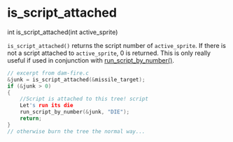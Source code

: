 # is_script_attached

<Prototype>int is_script_attached(int active_sprite)</Prototype>

`is_script_attached()` returns the script number of `active_sprite`. If there is not a script attached to `active_sprite`, 0 is returned. This is only really useful if used in conjunction with [run_script_by_number()](./run-script-by-number.md).

```c
// excerpt from dam-fire.c
&junk = is_script_attached(&missile_target);
if (&junk > 0)
{
    //Script is attached to this tree! script
    Let's run its die
    run_script_by_number(&junk, "DIE");
    return;
}
// otherwise burn the tree the normal way...
```
